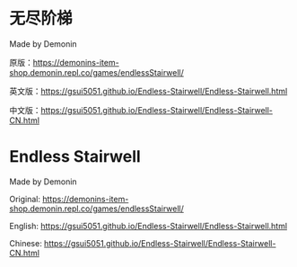 # 无尽阶梯

Made by Demonin

原版：https://demonins-item-shop.demonin.repl.co/games/endlessStairwell/

英文版：https://gsui5051.github.io/Endless-Stairwell/Endless-Stairwell.html

中文版：https://gsui5051.github.io/Endless-Stairwell/Endless-Stairwell-CN.html



# Endless Stairwell

Made by Demonin

Original: https://demonins-item-shop.demonin.repl.co/games/endlessStairwell/

English: https://gsui5051.github.io/Endless-Stairwell/Endless-Stairwell.html

Chinese: https://gsui5051.github.io/Endless-Stairwell/Endless-Stairwell-CN.html